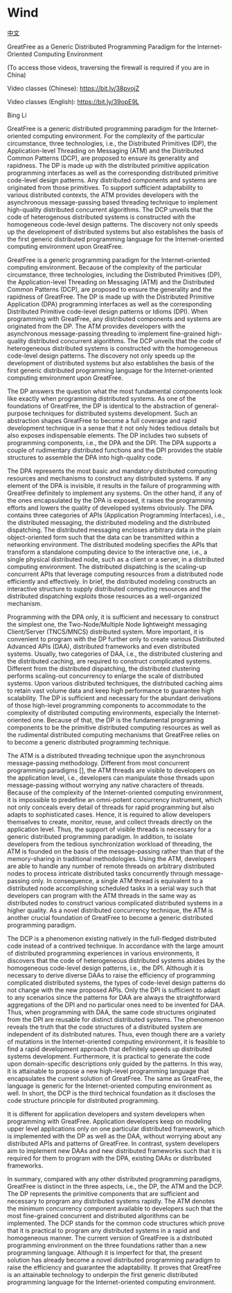# Wind

[中文](/doc_cn/README.md)

GreatFree as a Generic Distributed Programming Paradigm for the Internet-Oriented Computing Environment

(To access those videos, traversing the firewall is required if you are in China)

Video classes (Chinese): https://bit.ly/38pvojZ

Video classes (English): https://bit.ly/39opE9L

Bing Li

GreatFree is a generic distributed programming paradigm for the Internet-oriented computing environment. For the complexity of the particular circumstance, three technologies, i.e., the Distributed Primitives (DP), the Application-level Threading on Messaging (ATM) and the Distributed Common Patterns (DCP), are proposed to ensure its generality and rapidness. The DP is made up with the distributed primitive application programming interfaces as well as the corresponding distributed primitive code-level design patterns. Any distributed components and systems are originated from those primitives. To support sufficient adaptability to various distributed contexts, the ATM provides developers with the asynchronous message-passing based threading technique to implement high-quality distributed concurrent algorithms. The DCP unveils that the code of heterogenous distributed systems is constructed with the homogeneous code-level design patterns. The discovery not only speeds up the development of distributed systems but also establishes the basis of the first generic distributed programming language for the Internet-oriented computing environment upon GreatFree.

GreatFree is a generic programming paradigm for the Internet-oriented computing environment. Because of the complexity of the particular circumstance, three technologies, including the Distributed Primitives (DP), the Application-level Threading on Messaging (ATM) and the Distributed Common Patterns (DCP), are proposed to ensure the generality and the rapidness of GreatFree. The DP is made up with the Distributed Primitive Application (DPA) programming interfaces as well as the corresponding Distributed Primitive code-level design patterns or Idioms (DPI). When programming with GreatFree, any distributed components and systems are originated from the DP. The ATM provides developers with the asynchronous message-passing threading to implement fine-grained high-quality distributed concurrent algorithms. The DCP unveils that the code of heterogeneous distributed systems is constructed with the homogeneous code-level design patterns. The discovery not only speeds up the development of distributed systems but also establishes the basis of the first generic distributed programming language for the Internet-oriented computing environment upon GreatFree.

The DP answers the question what the most fundamental components look like exactly when programming distributed systems. As one of the foundations of GreatFree, the DP is identical to the abstraction of general-purpose techniques for distributed systems development. Such an abstraction shapes GreatFree to become a full coverage and rapid development technique in a sense that it not only hides tedious details but also exposes indispensable elements. The DP includes two subsets of programming components, i.e., the DPA and the DPI. The DPA supports a couple of rudimentary distributed functions and the DPI provides the stable structures to assemble the DPA into high-quality code.

The DPA represents the most basic and mandatory distributed computing resources and mechanisms to construct any distributed systems. If any element of the DPA is invisible, it results in the failure of programming with GreatFree definitely to implement any systems. On the other hand, if any of the ones encapsulated by the DPA is exposed, it raises the programming efforts and lowers the quality of developed systems obviously. The DPA contains three categories of APIs (Application Programming Interfaces), i.e., the distributed messaging, the distributed modeling and the distributed dispatching. The distributed messaging encloses arbitrary data in the plain object-oriented form such that the data can be transmitted within a networking environment. The distributed modeling specifies the APIs that transform a standalone computing device to the interactive one, i.e., a single physical distributed node, such as a client or a server, in a distributed computing environment. The distributed dispatching is the scaling-up concurrent APIs that leverage computing resources from a distributed node efficiently and effectively. In brief, the distributed modeling constructs an interactive structure to supply distributed computing resources and the distributed dispatching exploits those resources as a well-organized mechanism.

Programming with the DPA only, it is sufficient and necessary to construct the simplest one, the Two-Node/Multiple Node lightweight messaging Client/Server (TNCS/MNCS) distributed system. More important, it is convenient to program with the DP further only to create various Distributed Advanced APIs (DAA), distributed frameworks and even distributed systems. Usually, two categories of DAA, i.e., the distributed clustering and the distributed caching, are required to construct complicated systems. Different from the distributed dispatching, the distributed clustering performs scaling-out concurrency to enlarge the scale of distributed systems. Upon various distributed techniques, the distributed caching aims to retain vast volume data and keep high performance to guarantee high scalability. The DP is sufficient and necessary for the abundant derivations of those high-level programming components to accommodate to the complexity of distributed computing environments, especially the Internet-oriented one. Because of that, the DP is the fundamental programing components to be the primitive distributed computing resources as well as the rudimental distributed computing mechanisms that GreatFree relies on to become a generic distributed programming technique.

The ATM is a distributed threading technique upon the asynchronous message-passing methodology. Different from most concurrent programming paradigms [], the ATM threads are visible to developers on the application level, i.e., developers can manipulate those threads upon message-passing without worrying any native characters of threads. Because of the complexity of the Internet-oriented computing environment, it is impossible to predefine an omni-potent concurrency instrument, which not only conceals every detail of threads for rapid programming but also adapts to sophisticated cases. Hence, it is required to allow developers themselves to create, monitor, reuse, and collect threads directly on the application level. Thus, the support of visible threads is necessary for a generic distributed programming paradigm. In addition, to isolate developers from the tedious synchronization workload of threading, the ATM is founded on the basis of the message-passing rather than that of the memory-sharing in traditional methodologies. Using the ATM, developers are able to handle any number of remote threads on arbitrary distributed nodes to process intricate distributed tasks concurrently through message-passing only. In consequence, a single ATM thread is equivalent to a distributed node accomplishing scheduled tasks in a serial way such that developers can program with the ATM threads in the same way as distributed nodes to construct various complicated distributed systems in a higher quality. As a novel distributed concurrency technique, the ATM is another crucial foundation of GreatFree to become a generic distributed programming paradigm.

The DCP is a phenomenon existing natively in the full-fledged distributed code instead of a contrived technique. In accordance with the large amount of distributed programming experiences in various environments, it discovers that the code of heterogeneous distributed systems abides by the homogeneous code-level design patterns, i.e., the DPI. Although it is necessary to derive diverse DAAs to raise the efficiency of programming complicated distributed systems, the types of code-level design patterns do not change with the new proposed APIs. Only the DPI is sufficient to adapt to any scenarios since the patterns for DAA are always the straightforward aggregations of the DPI and no particular ones need to be invented for DAA. Thus, when programming with DAA, the same code structures originated from the DPI are reusable for distinct distributed systems. The phenomenon reveals the truth that the code structures of a distributed system are independent of its distributed natures. Thus, even though there are a variety of mutations in the Internet-oriented computing environment, it is feasible to find a rapid development approach that definitely speeds up distributed systems development. Furthermore, it is practical to generate the code upon domain-specific descriptions only guided by the patterns. In this way, it is attainable to propose a new high-level programming language that encapsulates the current solution of GreatFree. The same as GreatFree, the language is generic for the Internet-oriented computing environment as well. In short, the DCP is the third technical foundation as it discloses the code structure principle for distributed programming.

It is different for application developers and system developers when programming with GreatFree. Application developers keep on modeling upper level applications only on one particular distributed framework, which is implemented with the DP as well as the DAA, without worrying about any distributed APIs and patterns of GreatFree. In contrast, system developers aim to implement new DAAs and new distributed frameworks such that it is required for them to program with the DPA, existing DAAs or distributed frameworks.

In summary, compared with any other distributed programming paradigms, GreatFree is distinct in the three aspects, i.e., the DP, the ATM and the DCP. The DP represents the primitive components that are sufficient and necessary to program any distributed systems rapidly. The ATM denotes the minimum concurrency component available to developers such that the most fine-grained concurrent and distributed algorithms can be implemented. The DCP stands for the common code structures which prove that it is practical to program any distributed systems in a rapid and homogeneous manner. The current version of GreatFree is a distributed programming environment on the three foundations rather than a new programming language. Although it is imperfect for that, the present solution has already become a novel distributed programming paradigm to raise the efficiency and guarantee the adaptability. It proves that GreatFree is an attainable technology to underpin the first generic distributed programming language for the Internet-oriented computing environment.

